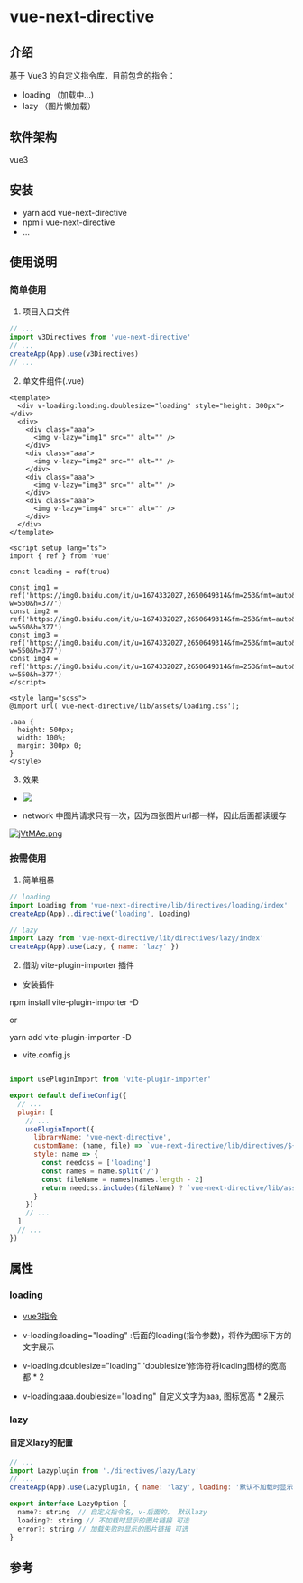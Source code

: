 # vue-next-directive

## 介绍

基于 Vue3 的自定义指令库，目前包含的指令：

- loading （加载中...)
- lazy （图片懒加载）

## 软件架构

vue3

## 安装

- yarn add vue-next-directive
- npm i vue-next-directive
- ...

## 使用说明

### 简单使用

1. 项目入口文件

```js
// ...
import v3Directives from 'vue-next-directive'
// ...
createApp(App).use(v3Directives)
// ...
```
2. 单文件组件(.vue)

```vue
<template>
  <div v-loading:loading.doublesize="loading" style="height: 300px"></div>
  <div>
    <div class="aaa">
      <img v-lazy="img1" src="" alt="" />
    </div>
    <div class="aaa">
      <img v-lazy="img2" src="" alt="" />
    </div>
    <div class="aaa">
      <img v-lazy="img3" src="" alt="" />
    </div>
    <div class="aaa">
      <img v-lazy="img4" src="" alt="" />
    </div>
  </div>
</template>

<script setup lang="ts">
import { ref } from 'vue'

const loading = ref(true)

const img1 = ref('https://img0.baidu.com/it/u=1674332027,2650649314&fm=253&fmt=auto&app=138&f=JPEG?w=550&h=377')
const img2 = ref('https://img0.baidu.com/it/u=1674332027,2650649314&fm=253&fmt=auto&app=138&f=JPEG?w=550&h=377')
const img3 = ref('https://img0.baidu.com/it/u=1674332027,2650649314&fm=253&fmt=auto&app=138&f=JPEG?w=550&h=377')
const img4 = ref('https://img0.baidu.com/it/u=1674332027,2650649314&fm=253&fmt=auto&app=138&f=JPEG?w=550&h=377')
</script>

<style lang="scss">
@import url('vue-next-directive/lib/assets/loading.css');

.aaa {
  height: 500px;
  width: 100%;
  margin: 300px 0;
}
</style>

```
3. 效果

- ![](https://s3.bmp.ovh/imgs/2022/06/27/9c0c41c7833b1972.gif)

- network 中图片请求只有一次，因为四张图片url都一样，因此后面都读缓存

[![jVtMAe.png](https://s1.ax1x.com/2022/06/27/jVtMAe.png)](https://imgtu.com/i/jVtMAe)

### 按需使用

1. 简单粗暴
```js
// loading
import Loading from 'vue-next-directive/lib/directives/loading/index'
createApp(App)..directive('loading', Loading)

// lazy
import Lazy from 'vue-next-directive/lib/directives/lazy/index'
createApp(App).use(Lazy, { name: 'lazy' })

```

2. 借助 vite-plugin-importer 插件

- 安装插件

npm install vite-plugin-importer -D

or

yarn add vite-plugin-importer -D

- vite.config.js

```js

import usePluginImport from 'vite-plugin-importer'

export default defineConfig({
  // ...
  plugin: [
    // ...
    usePluginImport({
      libraryName: 'vue-next-directive',
      customName: (name, file) => `vue-next-directive/lib/directives/${name.toLowerCase()}/index`,
      style: name => {
        const needcss = ['loading']
        const names = name.split('/')
        const fileName = names[names.length - 2]
        return needcss.includes(fileName) ? `vue-next-directive/lib/assets/${fileName}.css` : ''
      }
    })
    // ...
  ]
  // ...
})


```




## 属性

### loading

- [vue3指令](https://staging-cn.vuejs.org/guide/reusability/custom-directives.html)

- v-loading:loading="loading" :后面的loading(指令参数)，将作为图标下方的文字展示

- v-loading.doublesize="loading" 'doublesize'修饰符将loading图标的宽高都 * 2

- v-loading:aaa.doublesize="loading" 自定义文字为aaa, 图标宽高 * 2展示

### lazy

#### 自定义lazy的配置

```js
// ...
import Lazyplugin from './directives/lazy/Lazy'
// ...
createApp(App).use(Lazyplugin, { name: 'lazy', loading: '默认不加载时显示的图片链接', error: '加载失败时显示的图片链接' })

```

```js
export interface LazyOption {
  name?: string  // 自定义指令名, v-后面的， 默认lazy
  loading?: string // 不加载时显示的图片链接 可选
  error?: string // 加载失败时显示的图片链接 可选
}

```

## 参考
